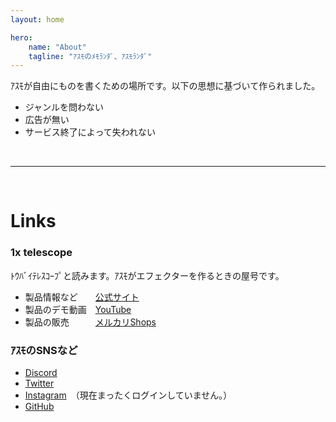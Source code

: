 ```yaml
---
layout: home

hero:
    name: "About"
    tagline: "ｱｽﾓのﾒﾓﾗﾝﾀﾞ、ｱｽﾓﾗﾝﾀﾞ"
---
```


ｱｽﾓが自由にものを書くための場所です。以下の思想に基づいて作られました。

- ジャンルを問わない
- 広告が無い
- サービス終了によって失われない

&nbsp;

---

&nbsp;

# Links

### 1x telescope

ﾄｳﾊﾞｲﾃﾚｽｺｰﾌﾟと読みます。ｱｽﾓがエフェクターを作るときの屋号です。

- 製品情報など　　[公式サイト](https://sites.google.com/view/1xtelescope)
- 製品のデモ動画　[YouTube](https://www.youtube.com/@1xtelescope)
- 製品の販売　　　[メルカリShops](https://mercari-shops.com/shops/RdY2x3FGbBMRRMDFAuTXpa?source=shared_link&utm_source=shared_link)

### ｱｽﾓのSNSなど

- [Discord](https://discord.gg/DPArTErbtv)
- [Twitter](https://x.com/aSumo_1xts)
- [Instagram](https://www.instagram.com/asumo_1xts/)　（現在まったくログインしていません。）
- [GitHub](https://github.com/aSumo-1xts)

